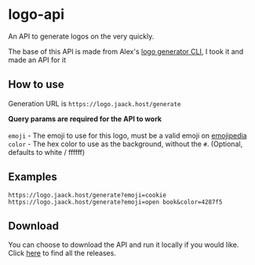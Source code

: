 # logo-api

An API to generate logos on the very quickly.

The base of this API is made from Alex's [logo generator CLI](https://gitlab.com/honour/logo-generator), I took it and made an API for it

## How to use

Generation URL is `https://logo.jaack.host/generate` <br>

**Query params are required for the API to work** <br><br>
`emoji` - The emoji to use for this logo, must be a valid emoji on [emojipedia](https://emojipedia.org/) <br>
`color` - The hex color to use as the background, without the `#`. (Optional, defaults to white / ffffff)

## Examples

`https://logo.jaack.host/generate?emoji=cookie` <br>
`https://logo.jaack.host/generate?emoji=open book&color=4287f5`

## Download

You can choose to download the API and run it locally if you would like. Click [here](https://github.com/astridlol/logo-api/releases) to find all the releases.
